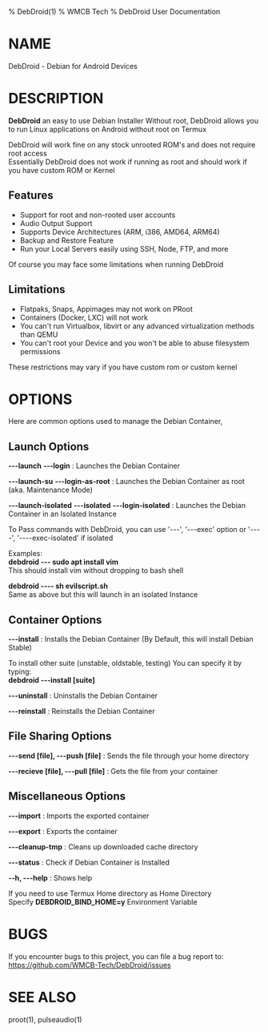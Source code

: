 % DebDroid(1)
% WMCB Tech
% DebDroid User Documentation

# NAME
DebDroid - Debian for Android Devices

# DESCRIPTION
**DebDroid** an easy to use Debian Installer Without root, DebDroid allows you to run Linux applications on Android without root on Termux

DebDroid will work fine on any stock unrooted ROM's and does not require root access \
Essentially DebDroid does not work if running as root and should work if you have custom ROM or Kernel

## Features
 * Support for root and non-rooted user accounts
 * Audio Output Support
 * Supports Device Architectures (ARM, i386, AMD64, ARM64)
 * Backup and Restore Feature
 * Run your Local Servers easily using SSH, Node, FTP, and more


Of course you may face some limitations when running DebDroid

## Limitations
 * Flatpaks, Snaps, Appimages may not work on PRoot
 * Containers (Docker, LXC) will not work
 * You can't run Virtualbox, libvirt or any advanced virtualization methods than QEMU
 * You can't root your Device and you won't be able to abuse filesystem permissions


These restrictions may vary if you have custom rom or custom kernel

# OPTIONS
Here are common options used to manage the Debian Container,

## Launch Options
**---launch** **---login**
: Launches the Debian Container

**---launch-su** **---login-as-root**
: Launches the Debian Container as root (aka. Maintenance Mode)

**---launch-isolated** **---isolated** **---login-isolated**
: Launches the Debian Container in an Isolated Instance

To Pass commands with DebDroid, you can use '---', '---exec' option or '----', '----exec-isolated' if isolated

Examples: \
**debdroid --- sudo apt install vim** \
This should install vim without dropping to bash shell

**debdroid ---- sh evilscript.sh** \
Same as above but this will launch in an isolated Instance

## Container Options
**---install**
: Installs the Debian Container (By Default, this will install Debian Stable)

To install other suite (unstable, oldstable, testing) You can specify it by typing: \
**debdroid ---install [suite]**

**---uninstall**
: Uninstalls the Debian Container

**---reinstall**
: Reinstalls the Debian Container

## File Sharing Options
**---send [file], ---push [file]**
: Sends the file through your home directory

**---recieve [file], ---pull [file]**
: Gets the file from your container

## Miscellaneous Options
**---import**
: Imports the exported container

**---export**
: Exports the container

**---cleanup-tmp**
: Cleans up downloaded cache directory

**---status**
: Check if Debian Container is Installed

**--h, ---help**
: Shows help

If you need to use Termux Home directory as Home Directory \
Specify **DEBDROID_BIND_HOME=y** Environment Variable

# BUGS
If you encounter bugs to this project, you can file a bug report to: \
https://github.com/WMCB-Tech/DebDroid/issues

# SEE ALSO
proot(1), pulseaudio(1)
